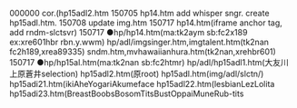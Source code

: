 000000 cor.(hp15adl2.htm
150705 hp14.htm add whisper sngr. create hp15adl.htm. 
150708 update img.htm
150717 hp14.htm(iframe anchor tag, add rndm-slctsvr)
150717 ●hp/hp14.htm(ma:tk2aym  sb:fc2x189  ex:xre601hbr rbn.y.wwm)
        hp/adl/imgsinger.htm,imgtalent.htm(tk2nan fc2h189,xrea89335)  sndm.htm,mvhawaiianhura.htm(tk2nan,xrehbr601)
150717 ●hp/hp15al.htm(ma:tk2nan sb:fc2htmr)
        hp/adl/hp15adl1.htm(大友川上原蒼井selection)  hp15adl2.htm(原root)  hp15adl.htm(img/adl/slctn/)
        hp15adi21.htm(ikiAheYogariAkumeface
        hp15adl22.htm(lesbianLezLolita
        hp15adi23.htm(BreastBoobsBosomTitsBustOppaiMuneRub-tits
